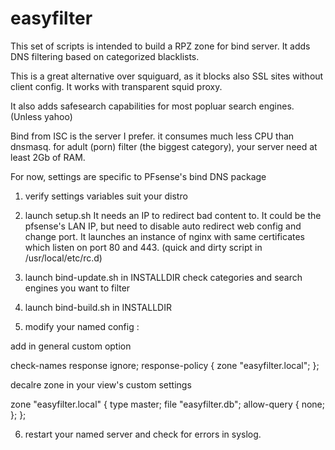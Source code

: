 # easyfilter

This set of scripts is intended to build a RPZ zone for bind server.
It adds DNS filtering based on categorized blacklists.

This is a great alternative over squiguard, as it blocks also SSL sites without client config.
It works with transparent squid proxy.

It also adds safesearch capabilities for most popluar search engines. (Unless yahoo)

Bind from ISC is the server I prefer. it consumes much less CPU than dnsmasq.
for adult (porn) filter (the biggest category), your server need at least 2Gb of RAM.

For now, settings are specific to PFsense's bind DNS package

1) verify settings variables suit your distro 

2) launch setup.sh
It needs an IP to redirect bad content to.
It could be the pfsense's LAN IP, but need to disable auto redirect web config and change port.
It launches an instance of nginx with same certificates which listen on port 80 and 443. (quick and dirty script in /usr/local/etc/rc.d)

3) launch bind-update.sh in INSTALLDIR
check categories and search engines you want to filter

4) launch bind-build.sh in INSTALLDIR

5) modify your named config :

add in general custom option

check-names response ignore;
response-policy { zone "easyfilter.local"; };

decalre zone in your view's custom settings

zone "easyfilter.local" {
   type master;
   file "easyfilter.db";
   allow-query { none; };
};


6) restart your named server and check for errors in syslog.
